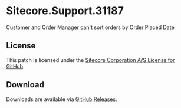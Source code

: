 # Sitecore.Support.31187
Customer and Order Manager can't sort orders by Order Placed Date

## License  
This patch is licensed under the [Sitecore Corporation A/S License for GitHub](https://github.com/sitecoresupport/Sitecore.Support.31187/blob/master/LICENSE).  

## Download  
Downloads are available via [GitHub Releases](https://github.com/sitecoresupport/Sitecore.Support.31187/releases).  
